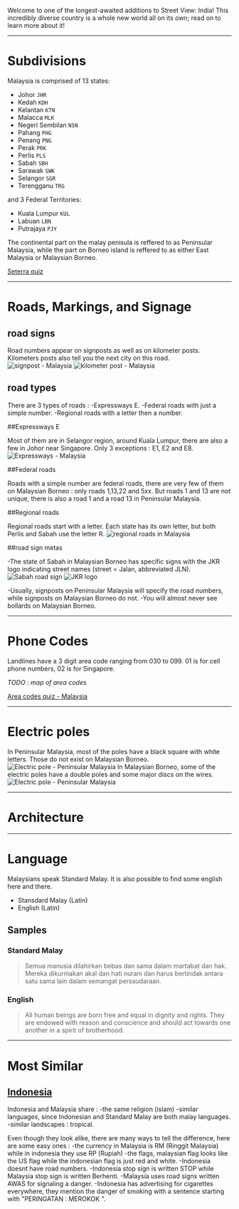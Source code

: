 Welcome to one of the longest-awaited additions to Street View: India! This incredibly diverse country is a whole new world all on its own; read on to learn more about it!

---

# Subdivisions

Malaysia is comprised of 13 states:

- Johor `JHR`
- Kedah `KDH`
- Kelantan `KTN`
- Malacca `MLK`
- Negeri Sembilan `NSN`
- Pahang `PHG`
- Penang `PNG`
- Perak `PRK`
- Perlis `PLS`
- Sabah `SBH`
- Sarawak `SWK`
- Selangor `SGR`
- Terengganu `TRG`

and 3 Federal Territories:

- Kuala Lumpur `KUL`
- Labuan `LBN`
- Putrajaya `PJY`

<CountryMap code="MLY" scale="800" />

The continental part on the malay penisula is reffered to as Peninsular Malaysia, while the part on Borneo island is reffered to as either East Malaysia or Malaysian Borneo.

[Seterra quiz](https://www.geoguessr.com/seterra/en/vgp/3173)

---

# Roads, Markings, and Signage

## road signs
Road numbers appear on signposts as well as on kilometer posts. Kilometers posts also tell you the next city on this road.          
![signpost - Malaysia](/public/img/MLY/sign.png)
![kilometer post - Malaysia](/public/img/MLY/kilometer_sign.png)

## road types

There are 3 types of roads :
-Expressways E.
-Federal roads with just a simple number.
-Regional roads with a letter then a number.

##Expressways E

Most of them are in Selangor region, around Kuala Lumpur, there are also a few in Johor near Singapore.
Only 3 exceptions : E1, E2 and E8.
![Expressways - Malaysia](/public/img/MLY/e_roads.png)

##Federal roads

Roads with a simple number are federal roads, there are very few of them on Malaysian Borneo : only roads 1,13,22 and 5xx. But roads 1 and 13 are not unique, there is also a road 1 and a road 13 in Peninsular Malaysia.

##Regional roads

Regional roads start with a letter. Each state has its own letter, but both Perlis and Sabah use the letter R.
![regional roads in Malaysia](/public/img/MLY/l_roads.png)

##road sign metas

-The state of Sabah in Malaysian Borneo has specific signs with the JKR logo indicating street names (street = Jalan, abbreviated JLN).
![Sabah road sign](/public/img/MLY/jkr01.png)
![JKR logo](/public/img/MLY/jkr02.png)

-Usually, signposts on Peninsular Malaysia will specify the road numbers, while signposts on Malaysian Borneo do not.
-You will almost never see bollards on Malaysian Borneo.
 
---

# Phone Codes

Landlines have a 3 digit area code ranging from 030 to 099. 01 is for cell phone numbers, 02 is for Singapore.

*TODO : map of area codes*

[Area codes quiz - Malaysia](https://super-duper.fr/country/quizz_tel_en.php?country=ML2)

---

# Electric poles

In Peninsular Malaysia, most of the poles have a black square with white letters. Those do not exist on Malaysian Borneo.
![Electric pole - Peninsular Malaysia](/public/img/MLY/pole1.png)
In Malaysian Borneo, some of the electric poles have a double poles and some major discs on the wires.
![Electric pole - Peninsular Malaysia](/public/img/MLY/pole2.png)

---

# Architecture

---

# Language

Malaysians speak Standard Malay. It is also possible to find some english here and there.

- Stansdard Malay (Latin)
- English (Latin)

## Samples

### Standard Malay

> Semua manusia dilahirkan bebas dan sama dalam martabat dan hak. Mereka dikurniakan akal dan hati nurani dan harus bertindak antara satu sama lain dalam semangat persaudaraan.


### English

> All human beings are born free and equal in dignity and rights. They are endowed with reason and conscience and should act towards one another in a spirit of brotherhood.



---

# Most Similar

## [Indonesia](/countries/IDN)

Indonesia and Malaysia share :
-the same religion (islam)
-similar languages, since Indonesian and Standard Malay are both malay languages.
-similar landscapes : tropical.

Even though they look alike, there are many ways to tell the difference, here are some easy ones :
-the currency in Malaysia is RM (Ringgit Malaysia) while in indonesia they use RP (Rupiah)
-the flags, malaysian flag looks like the US flag while the indonesian flag is just red and white.
-Indonesia doesnt have road numbers.
-Indonesia stop sign is written STOP while Malaysia stop sign is written Berhenti.
-Malaysia uses road signs written AWAS for signaling a danger.
-Indonesia has advertising for cigarettes everywhere, they mention the danger of smoking with a sentence starting with "PERINGATAN : MEROKOK ".
